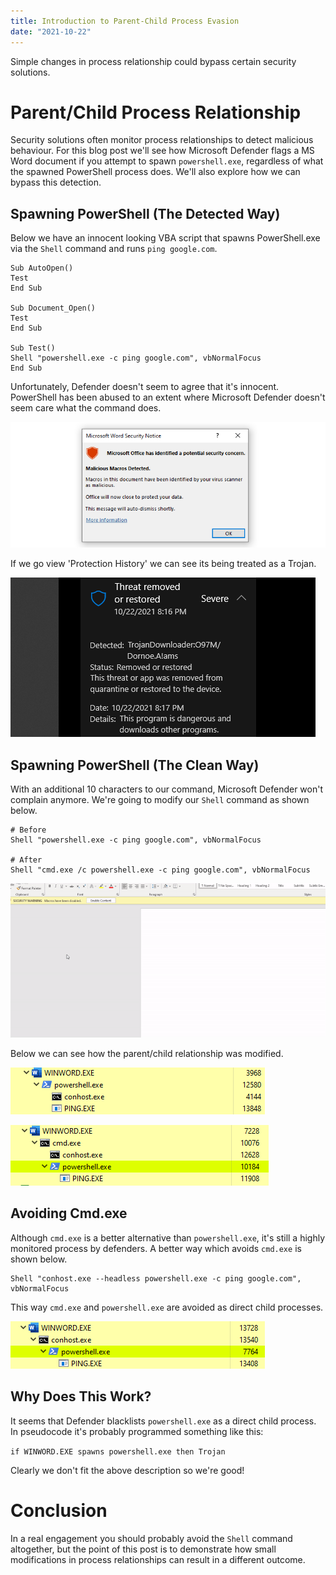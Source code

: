 ```yaml
---
title: Introduction to Parent-Child Process Evasion 
date: "2021-10-22"
---
```


Simple changes in process relationship could bypass certain security solutions<!-- end -->.

# Parent/Child Process Relationship

Security solutions often monitor process relationships to detect malicious behaviour. For this blog post we'll see how Microsoft Defender flags a MS Word document if you attempt to spawn `powershell.exe`, regardless of what the spawned PowerShell process does. We'll also explore how we can bypass this detection.

## Spawning PowerShell (The Detected Way)

Below we have an innocent looking VBA script that spawns PowerShell.exe via the `Shell` command and runs `ping google.com`.

    Sub AutoOpen()
    Test
    End Sub

    Sub Document_Open()
    Test
    End Sub

    Sub Test()
    Shell "powershell.exe -c ping google.com", vbNormalFocus
    End Sub

Unfortunately, Defender doesn't seem to agree that it's innocent. PowerShell has been abused to an extent where Microsoft Defender doesn't seem care what the command does.

![Triggered](./triggered.png)

If we go view 'Protection History' we can see its being treated as a Trojan.

![Trojan](./malicious.png)

## Spawning PowerShell (The Clean Way)

With an additional 10 characters to our command, Microsoft Defender won't complain anymore. We're going to modify our `Shell` command as shown below.

    # Before
    Shell "powershell.exe -c ping google.com", vbNormalFocus

    # After
    Shell "cmd.exe /c powershell.exe -c ping google.com", vbNormalFocus

![Bypass](./bypass-vid.gif)

Below we can see how the parent/child relationship was modified.

![child-processes-before](./child-processes-before.png)

![child-process-after](./child-processes.png)

## Avoiding Cmd.exe

Although `cmd.exe` is a better alternative than `powershell.exe`, it's still a highly monitored process by defenders. A better way which avoids `cmd.exe` is shown below.

    Shell "conhost.exe --headless powershell.exe -c ping google.com", vbNormalFocus

This way `cmd.exe` and `powershell.exe` are avoided as direct child processes.

![Conhost](./conhost-child.png)

## Why Does This Work?

It seems that Defender blacklists `powershell.exe` as a direct child process. In pseudocode it's probably programmed something like this:

`if WINWORD.EXE spawns powershell.exe then Trojan`

Clearly we don't fit the above description so we're good!

# Conclusion

In a real engagement you should probably avoid the `Shell` command altogether, but the point of this post is to demonstrate how small modifications in process relationships can result in a different outcome. 
